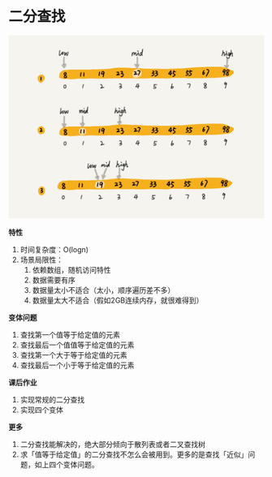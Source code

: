 # 二分查找

![](https://raw.githubusercontent.com/JerryC8080/figure-bed/master/img/20191022084829.jpg)

**特性**
1. 时间复杂度：O(logn)
2. 场景局限性：
    1. 依赖数组，随机访问特性
    2. 数据需要有序
    3. 数据量太小不适合（太小，顺序遍历差不多）
    4. 数据量太大不适合（假如2GB连续内存，就很难得到）

**变体问题**
1. 查找第一个值等于给定值的元素
2. 查找最后一个值值等于给定值的元素
3. 查找第一个大于等于给定值的元素
4. 查找最后一个小于等于给定值的元素

**课后作业**
1. 实现常规的二分查找
2. 实现四个变体

**更多**
1. 二分查找能解决的，绝大部分倾向于散列表或者二叉查找树
2. 求「值等于给定值」的二分查找不怎么会被用到。更多的是查找「近似」问题，如上四个变体问题。